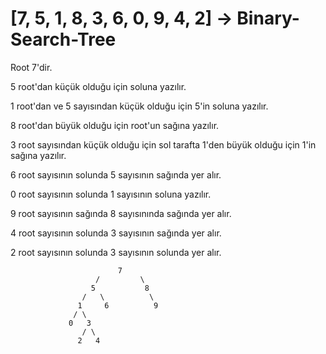 # [7, 5, 1, 8, 3, 6, 0, 9, 4, 2] -> Binary-Search-Tree 
Root 7'dir.

5 root'dan küçük olduğu için soluna yazılır.

1 root'dan ve 5 sayısından küçük olduğu için 5'in soluna yazılır.

8 root'dan büyük olduğu için root'un sağına yazılır.

3 root sayısından küçük olduğu için sol tarafta 1'den büyük olduğu için 1'in sağına yazılır.

6 root sayısının solunda 5 sayısının sağında yer alır.

0 root sayısının solunda 1 sayısının soluna yazılır.

9 root sayısının sağında 8 sayısınında sağında yer alır.

4 root sayısının solunda 3 sayısının sağında yer alır.

2 root sayısının solunda 3 sayısının solunda yer alır.

                            7
                       /         \
                      5           8
                    /   \          \
                   1     6          9
                  / \
                 0   3
                    / \
                   2   4 
 